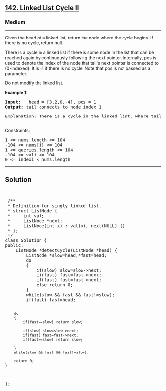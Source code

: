 
<h2><a href="https://leetcode.com/problems/linked-list-cycle-ii/description/">142. Linked List Cycle II</a></h2>
<h3>Medium</h3>
<hr>
<div><p>
 Given the head of a linked list, return the node where the cycle begins. If there is no cycle, return null.

There is a cycle in a linked list if there is some node in the list that can be reached again by continuously following the next pointer. Internally, pos is used to denote the index of the node that tail's next pointer is connected to (0-indexed). It is -1 if there is no cycle. Note that pos is not passed as a parameter.

Do not modify the linked list.
</p>


<p><strong>Example 1:</strong></p>
<pre><strong>Input:</strong>   head = [3,2,0,-4], pos = 1
<strong>Output:</strong> tail connects to node index 1
</pre>
<pre>
Explanation: There is a cycle in the linked list, where tail connects to the second node.tail connects to node index 1
  </pre>
  


Constraints:
<pre>
1 <= nums.length <= 104
-104 <= nums[i] <= 104
1 <= queries.length <= 104
-104 <= vali <= 104
0 <= indexi < nums.length
</pre>
<hr>
 <h2><strong><b>Solution</b></strong></h2>
 <br>
 <pre>
 /**
 * Definition for singly-linked list.
 * struct ListNode {
 *     int val;
 *     ListNode *next;
 *     ListNode(int x) : val(x), next(NULL) {}
 * };
 */
class Solution {
public:
    ListNode *detectCycle(ListNode *head) {
        ListNode *slow=head,*fast=head;
        do
        {
            if(slow) slow=slow->next;
            if(fast) fast=fast->next;
            if(fast) fast=fast->next;
            else return 0;
        }
        while(slow && fast && fast!=slow);
        if(fast) fast=head;
        
        do
        {
            if(fast==slow) return slow;
        
            if(slow) slow=slow->next;
            if(fast) fast=fast->next;
            if(fast==slow) return slow;
        
        }
        while(slow && fast && fast!=slow);
        
        return 0;
    }
};
 </pre>

